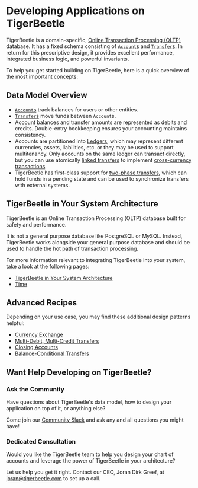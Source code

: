 # Developing Applications on TigerBeetle

TigerBeetle is a domain-specific, [Online Transaction Processing (OLTP)](../about/oltp.md) database.
It has a fixed schema consisting of [`Account`s](../api-reference/accounts.md) and
[`Transfer`s](../api-reference/transfers.md). In return for this prescriptive design, it provides
excellent performance, integrated business logic, and powerful invariants.

To help you get started building on TigerBeetle, here is a quick overview of the most important
concepts:

## Data Model Overview

- [`Account`s](../api-reference/accounts.md) track balances for users or other entities.
- [`Transfer`s](../api-reference/transfers.md) move funds between `Account`s.
- Account balances and transfer amounts are represented as debits and credits. Double-entry
  bookkeeping ensures your accounting maintains consistency.
- Accounts are partitioned into [Ledgers](./data-modeling.md#ledgers), which may represent different
  currencies, assets, liabilities, etc. or they may be used to support multitenancy. Only accounts
  on the same ledger can transact directly, but you can use atomically
  [linked transfers](./api-reference/requests/README.md#linked-events) to implement
  [cross-currency transactions](./recipes/currency-exchange.md).
- TigerBeetle has first-class support for [two-phase transfers](./two-phase-transfers.md), which can
  hold funds in a pending state and can be used to synchronize transfers with external systems.

## TigerBeetle in Your System Architecture

TigerBeetle is an Online Transaction Processing (OLTP) database built for safety and performance.

It is not a general purpose database like PostgreSQL or MySQL. Instead, TigerBeetle works alongside
your general purpose database and should be used to handle the hot path of transaction processing.

For more information relevant to integrating TigerBeetle into your system, take a look at the
following pages:

- [TigerBeetle in Your System Architecture](./system-architecture.md)
- [Time](./time.md)

## Advanced Recipes

Depending on your use case, you may find these additional design patterns helpful:

- [Currency Exchange](./recipes/currency-exchange.md)
- [Multi-Debit, Multi-Credit Transfers](./recipes/multi-debit-credit-transfers.md)
- [Closing Accounts](./recipes/close-account.md)
- [Balance-Conditional Transfers](./recipes/balance-conditional-transfers.md)

## Want Help Developing on TigerBeetle?

### Ask the Community

Have questions about TigerBeetle's data model, how to design your application on top of it, or
anything else?

Come join our [Community Slack](https://slack.tigerbeetle.com/invite) and ask any and all questions
you might have!

### Dedicated Consultation

Would you like the TigerBeetle team to help you design your chart of accounts and leverage the power
of TigerBeetle in your architecture?

Let us help you get it right. Contact our CEO, Joran Dirk Greef, at <joran@tigerbeetle.com> to set
up a call.
